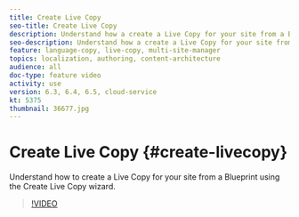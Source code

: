 ```yaml
---
title: Create Live Copy
seo-title: Create Live Copy
description: Understand how a create a Live Copy for your site from a Blueprint using the Create Live Copy wizard.
seo-description: Understand how a create a Live Copy for your site from a Blueprint using the Create Live Copy wizard.
feature: language-copy, live-copy, multi-site-manager
topics: localization, authoring, content-architecture
audience: all
doc-type: feature video
activity: use
version: 6.3, 6.4, 6.5, cloud-service
kt: 5375
thumbnail: 36677.jpg
---
```


# Create Live Copy {#create-livecopy}

Understand how to create a Live Copy for your site from a Blueprint using the Create Live Copy wizard.

>[!VIDEO](https://video.tv.adobe.com/v/36677?quality=12&learn=on)
